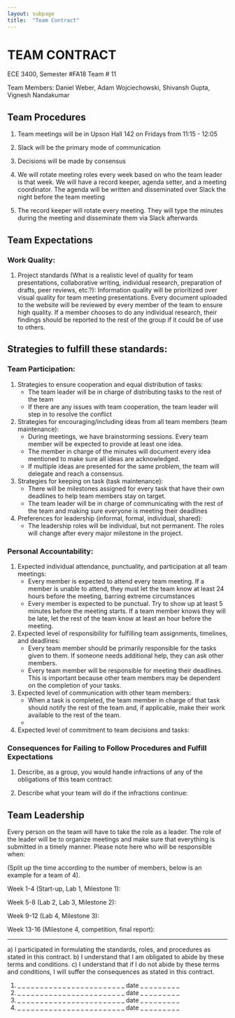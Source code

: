 ```yaml
---
layout: subpage
title:  "Team Contract"
---
```


# TEAM CONTRACT

ECE 3400, Semester #FA18 Team # 11

Team Members: Daniel Weber, Adam Wojciechowski, Shivansh Gupta, Vignesh Nandakumar

## Team Procedures

1. Team meetings will be in Upson Hall 142 on Fridays from 11:15 - 12:05

2. Slack will be the primary mode of communication

3. Decisions will be made by consensus

4. We will rotate meeting roles every week based on who the team leader is that week. We will have a record keeper, agenda setter, and a meeting coordinator. The agenda will be written and disseminated over Slack the night before the team meeting

5. The record keeper will rotate every meeting. They will type the minutes during the meeting and disseminate them via Slack afterwards

## Team Expectations

### Work Quality:

1. Project standards (What is a realistic level of quality for team presentations, collaborative writing, individual research, preparation of drafts, peer reviews, etc.?):
  Information quality will be prioritized over visual quality for team meeting presentations. Every document uploaded to the website will be reviewed by every member of the team to ensure high quality. If a member chooses to do any individual research, their findings should be reported to the rest of the group if it could be of use to others. 

## Strategies to fulfill these standards:

### Team Participation:

1. Strategies to ensure cooperation and equal distribution of tasks:
    - The team leader will be in charge of distributing tasks to the rest of the team
    - If there are any issues with team cooperation, the team leader will step in to resolve the conflict
2. Strategies for encouraging/including ideas from all team members (team maintenance):
    - During meetings, we have brainstorming sessions. Every team member will be expected to provide at
      least one idea.
    - The member in charge of the minutes will document every idea mentioned to make sure all ideas are
      acknowledged.
    - If multiple ideas are presented for the same problem, the team will delegate and reach a consensus.
3. Strategies for keeping on task (task maintenance):
    - There will be milestones assigned for every task that have their own deadlines to help team members
      stay on target.
    - The team leader will be in charge of communicating with the rest of the team and making sure everyone
      is meeting their deadlines
4. Preferences for leadership (informal, formal, individual, shared):
    - The leadership roles will be individual, but not permanent. The roles will change after every major
      milestone in the project.

### Personal Accountability:

1. Expected individual attendance, punctuality, and participation at all team meetings:
    - Every member is expected to attend every team meeting. If a member is unable to attend, they must let the
      team know at least 24 hours before the meeting, barring extreme circumstances
    - Every member is expected to be punctual. Try to show up at least 5 minutes before the meeting starts. If a
      team member knows they will be late, let the rest of the team know at least an hour before the meeting.
2. Expected level of responsibility for fulfilling team assignments, timelines, and deadlines:
    - Every team member should be primarily responsible for the tasks given to them. If someone needs additional
      help, they can ask other members.
    - Every team member will be responsible for meeting their deadlines. This is important because other team
      members may be dependent on the completion of your tasks.
3. Expected level of communication with other team members:
    - When a task is completed, the team member in charge of that task should notify the rest of the team and, if
      applicable, make their work available to the rest of the team.
    - 
4. Expected level of commitment to team decisions and tasks:

### Consequences for Failing to Follow Procedures and Fulfill Expectations

1. Describe, as a group, you would handle infractions of any of the obligations of this team contract:

2. Describe what your team will do if the infractions continue:

## Team Leadership

Every person on the team will have to take the role as a leader. The role of the leader will be to organize meetings and make sure that everything is submitted in a timely manner. Please note here who will be responsible when:

(Split up the time according to the number of members, below is an example for a team of 4).

Week 1-4 (Start-up, Lab 1, Milestone 1):

Week 5-8 (Lab 2, Lab 3, Milestone 2):

Week 9-12 (Lab 4, Milestone 3):

Week 13-16 (Milestone 4, competition, final report):

---

a) I participated in formulating the standards, roles, and procedures as stated in this contract.
b) I understand that I am obligated to abide by these terms and conditions. 
c) I understand that if I do not abide by these terms and conditions, I will suffer the consequences as stated in this contract.

1) _ _ _ _ _ _ _ _ _ _ _ _ _ _ _ _ _ _ _ _ _ _ _ _ date _ _ _ _ _ _ _ _ _ 
2) _ _ _ _ _ _ _ _ _ _ _ _ _ _ _ _ _ _ _ _ _ _ _ _ date _ _ _ _ _ _ _ _ _ 
3) _ _ _ _ _ _ _ _ _ _ _ _ _ _ _ _ _ _ _ _ _ _ _ _ date _ _ _ _ _ _ _ _ _ 
4) _ _ _ _ _ _ _ _ _ _ _ _ _ _ _ _ _ _ _ _ _ _ _ _ date _ _ _ _ _ _ _ _ _ 

